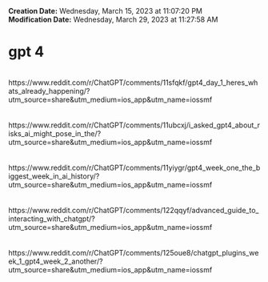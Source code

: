<div><b>Creation Date:</b> Wednesday, March 15, 2023 at 11:07:20 PM<br></div>
<div><b>Modification Date:</b> Wednesday, March 29, 2023 at 11:27:58 AM<br></div>
<div><h1>gpt 4</h1></div>
<div><br></div>
<div>https://www.reddit.com/r/ChatGPT/comments/11sfqkf/gpt4_day_1_heres_whats_already_happening/?utm_source=share&amputm_medium=ios_app&amputm_name=iossmf<br></div>
<div><br></div>
<div><br></div>
<div>https://www.reddit.com/r/ChatGPT/comments/11ubcxj/i_asked_gpt4_about_risks_ai_might_pose_in_the/?utm_source=share&amputm_medium=ios_app&amputm_name=iossmf<br></div>
<div><br></div>
<div><br></div>
<div>https://www.reddit.com/r/ChatGPT/comments/11yiygr/gpt4_week_one_the_biggest_week_in_ai_history/?utm_source=share&amputm_medium=ios_app&amputm_name=iossmf<br></div>
<div><br></div>
<div><br></div>
<div>https://www.reddit.com/r/ChatGPT/comments/122qqyf/advanced_guide_to_interacting_with_chatgpt/?utm_source=share&amputm_medium=ios_app&amputm_name=iossmf<br></div>
<div><br></div>
<div><br></div>
<div>https://www.reddit.com/r/ChatGPT/comments/125oue8/chatgpt_plugins_week_1_gpt4_week_2_another/?utm_source=share&amputm_medium=ios_app&amputm_name=iossmf<br></div>
<div><br></div>

